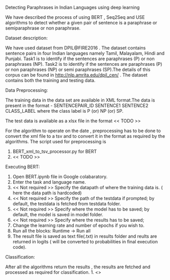 Detecting Paraphrases in Indian Languages using deep learning

We have described the process of using BERT , Seq2Seq and USE algorithms to detect whether a given pair of sentence is a paraphrase or semiparaphrase or non paraphrase.

Dataset description:

We have used dataset from DPIL@FIRE2016 . The dataset contains sentence pairs in four Indian languages namely Tamil, Malayalam, Hindi and Punjabi. Task1 is to identify if the sentences are paraphrases (P) or non paraphrases (NP). Task2 is to identify if the sentences are paraphrases (P) or non paraphrases (NP) or semi paraphrases (SP).The details of this corpus can be found in http://nlp.amrita.edu/dpil_cen/ . The dataset contains both the training and testing data.

Data Preprocessing:

The training data in the data set are available in XML format.The data is present in the format - 
             SENTENCEPAIR_ID SENTENCE1 SENTENCE2 CLASS_LABEL
where the class label is P (or) NP (or) SP.

The test data is available as a xlsx file in the format
<< TODO >>

For the algorithm to operate on the date , preprocessing has to be done to convert the xml file to a tsv  and to convert it in the format as required by the algorithms. The script used for preprocessing is 
 
 1. BERT_xml_to_tsv_processor.py  for BERT 
 2. << TODO >>

Executing BERT:

1. Open BERT.ipynb file in Google colabaratory.
2. Enter the task and language name.
3. << Not required >> Specify the datapath of where the training data is. ( here the data path is hardcoded)
4. << Not required >> Specify the path of the testdata if prompted; by default, the testdata is fetched from testdata folder.
5. << Not required >> Specify where the model has to be saved; by default, the model is saved in model folder.
6. << Not required >> Specify where the results has to be saved;
7. Change the learning rate and number of epochs if you wish to.
8. Run all the blocks: Runtime -> Run all
9. The result file is saved as text file(.txt) in results folder and reults are returned in logits ( will be converted to probabilities in final execution code).



Classification:

After all the algorithms return the results , the results are fetched and processed as required for classification.
1. 
<<TODO>>
